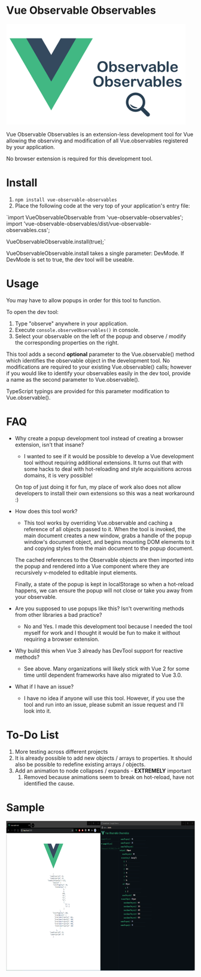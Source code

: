 # Vue Observable Observables

<img src="https://raw.githubusercontent.com/TimonFeldmann/vue-observable-observables/master/readme-assets/Observable-Observables.png" width="480" height="270"/>



Vue Observable Observables is an extension-less development tool for Vue allowing the observing and modification of all Vue.observables registered by your application.

No browser extension is required for this development tool.

# Install

1. `npm install vue-observable-observables`
2. Place the following code at the very top of your application's entry file:

`import VueObservableObservable from 'vue-observable-observables';
import 'vue-observable-observables/dist/vue-observable-observables.css';

VueObservableObservable.install(true);`

VueObservableObservable.install takes a single parameter: DevMode. If DevMode is set to true, the dev tool will be useable.

# Usage

You may have to allow popups in order for this tool to function.

To open the dev tool:

1. Type "observe" anywhere in your application.
2. Execute `console.observeObservables()` in console.
3. Select your observable on the left of the popup and observe / modify the corresponding properties on the right.

This tool adds a second **optional** parameter to the Vue.observable() method which identifies the observable object in the development tool. No modifications are required to your existing Vue.observable() calls; however if you would like to identify your observables easily in the dev tool, provide a name as the second parameter to Vue.observable().

TypeScript typings are provided for this parameter modification to Vue.observable().

# FAQ

- Why create a popup development tool instead of creating a browser extension, isn't that insane?
  - I wanted to see if it would be possible to develop a Vue development tool without requiring additional extensions. It turns out that with some hacks to deal with hot-reloading and style acquisitions across domains, it is very possible!

  On top of just doing it for fun, my place of work also does not allow developers to install their own extensions so this was a neat workaround :)

- How does this tool work?
  - This tool works by overriding Vue.observable and caching a reference of all objects passed to it. When the tool is invoked, the main document creates a new window, grabs a handle of the popup window's document object, and begins mounting DOM elements to it and copying styles from the main document to the popup document.

  The cached references to the Observable objects are then imported into the popup and rendered into a Vue component where they are recursively v-modeled to editable input elements.

  Finally, a state of the popup is kept in localStorage so when a hot-reload happens, we can ensure the popup will not close or take you away from your observable.

- Are you supposed to use popups like this? Isn't overwriting methods from other libraries a bad practice?
  - No and Yes. I made this development tool because I needed the tool myself for work and I thought it would be fun to make it without requiring a browser extension.

- Why build this when Vue 3 already has DevTool support for reactive methods?
  - See above. Many organizations will likely stick with Vue 2 for some time until dependent frameworks have also migrated to Vue 3.0.

- What if I have an issue?
  - I have no idea if anyone will use this tool. However, if you use the tool and run into an issue, please submit an issue request and I'll look into it.

# To-Do List
1. More testing across different projects
2. It is already possible to add new objects / arrays to properties. It should also be possible to redefine existing arrays / objects.
3. Add an animation to node collapses / expands - **EXTREMELY** important
   1. Removed because animations seem to break on hot-reload, have not identified the cause.
# Sample

<img src="https://raw.githubusercontent.com/TimonFeldmann/vue-observable-observables/master/readme-assets/Sample.gif" width="800" height="400"/>
